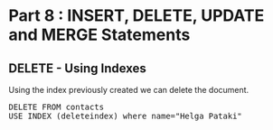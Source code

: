 # Part 8 : INSERT, DELETE, UPDATE and MERGE Statements

## DELETE - Using Indexes

Using the index previously created we can delete the document. 

<pre id="example">
DELETE FROM contacts
USE INDEX (deleteindex) where name="Helga Pataki"

</pre>
